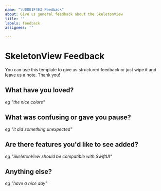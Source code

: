 ```yaml
---
name: "\U0001F4E3 Feedback"
about: Give us general feedback about the SkeletonView
title: ''
labels: feedback
assignees: ''

---
```


# SkeletonView Feedback

You can use this template to give us structured feedback or just wipe it and leave us a note. Thank you!

## What have you loved?

_eg "the nice colors"_

## What was confusing or gave you pause?

_eg "it did something unexpected"_

## Are there features you'd like to see added?

_eg "SkeletonView should be compatible with SwiftUI"_

## Anything else?

_eg "have a nice day"_
